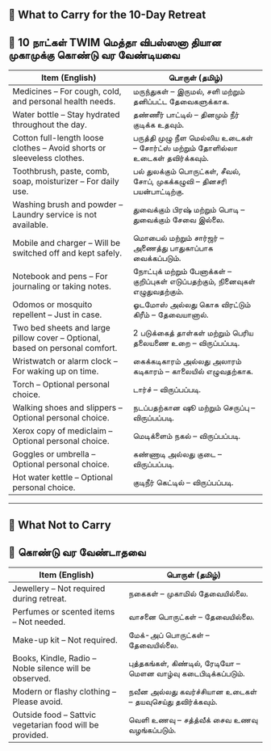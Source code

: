## 🧳 What to Carry for the 10-Day Retreat
## 🧳 10 நாட்கள் TWIM மெத்தா விபஸ்ஸனா தியான முகாமுக்கு கொண்டு வர வேண்டியவை

| Item (English)                                                                 | பொருள் (தமிழ்)                                                                 |
|--------------------------------------------------------------------------------|---------------------------------------------------------------------------------|
| Medicines – For cough, cold, and personal health needs.                        | மருந்துகள் – இருமல், சளி மற்றும் தனிப்பட்ட தேவைகளுக்காக.                        |
| Water bottle – Stay hydrated throughout the day.                               | தண்ணீர் பாட்டில் – தினமும் நீர் குடிக்க உதவும்.                                  |
| Cotton full-length loose clothes – Avoid shorts or sleeveless clothes.         | பருத்தி முழு நீள மெல்லிய உடைகள் – சோர்ட்ஸ் மற்றும் தோளில்லா உடைகள் தவிர்க்கவும். |
| Toothbrush, paste, comb, soap, moisturizer – For daily use.                    | பல் துலக்கும் பொருட்கள், சீவல், சோப், முகக்கழுவி – தினசரி பயன்பாட்டிற்கு.        |
| Washing brush and powder – Laundry service is not available.                   | துவைக்கும் பிரஷ் மற்றும் பொடி – துவைக்கும் சேவை இல்லை.                         |
| Mobile and charger – Will be switched off and kept safely.                     | மொபைல் மற்றும் சார்ஜர் – அணைத்து பாதுகாப்பாக வைக்கப்படும்.                     |
| Notebook and pens – For journaling or taking notes.                            | நோட்புக் மற்றும் பேனாக்கள் – குறிப்புகள் எடுப்பதற்கும், நினைவுகள் எழுதுவதற்கும். |
| Odomos or mosquito repellent – Just in case.                                   | ஓடமோஸ் அல்லது கொசு விரட்டும் கிரீம் – தேவையானால்.                              |
| Two bed sheets and large pillow cover – Optional, based on personal comfort.   | 2 படுக்கைத் தாள்கள் மற்றும் பெரிய தலையணை உறை – விருப்பப்படி.                   |
| Wristwatch or alarm clock – For waking up on time.                             | கைக்கடிகாரம் அல்லது அலாரம் கடிகாரம் – காலையில் எழுவதற்காக.                   |
| Torch – Optional personal choice.                                              | டார்ச் – விருப்பப்படி.                                                           |
| Walking shoes and slippers – Optional personal choice.                         | நடப்பதற்கான ஷூ மற்றும் செருப்பு – விருப்பப்படி.                                 |
| Xerox copy of mediclaim – Optional personal choice.                            | மெடிக்ளைம் நகல் – விருப்பப்படி.                                                 |
| Goggles or umbrella – Optional personal choice.                                | கண்ணாடி அல்லது குடை – விருப்பப்படி.                                             |
| Hot water kettle – Optional personal choice.                                   | குடிநீர் கெட்டில் – விருப்பப்படி.                                                |

---

## 🚫 What Not to Carry
## 🚫 கொண்டு வர வேண்டாதவை

| Item (English)                                                       | பொருள் (தமிழ்)                                                   |
|----------------------------------------------------------------------|------------------------------------------------------------------|
| Jewellery – Not required during retreat.                             | நகைகள் – முகாமில் தேவையில்லை.                                   |
| Perfumes or scented items – Not needed.                              | வாசனை பொருட்கள் – தேவையில்லை.                                   |
| Make-up kit – Not required.                                          | மேக்-அப் பொருட்கள் – தேவையில்லை.                                |
| Books, Kindle, Radio – Noble silence will be observed.              | புத்தகங்கள், கிண்டில், ரேடியோ – மௌன வாழ்வு கடைபிடிக்கப்படும்.     |
| Modern or flashy clothing – Please avoid.                            | நவீன அல்லது கவர்ச்சியான உடைகள் – தயவுசெய்து தவிர்க்கவும்.        |
| Outside food – Sattvic vegetarian food will be provided.             | வெளி உணவு – சத்த்வீக் சைவ உணவு வழங்கப்படும்.                     |
